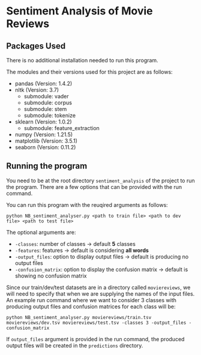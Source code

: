 # Sentiment Analysis of Movie Reviews

## Packages Used

There is no additional installation needed to run this program.

The modules and their versions used for this project are as follows:

* pandas (Version: 1.4.2)
* nltk (Version: 3.7)
    * submodule: vader
    * submodule: corpus
    * submodule: stem
    * submodule: tokenize
* sklearn (Version: 1.0.2)
    * submodule: feature_extraction
* numpy (Version: 1.21.5)
* matplotlib (Version: 3.5.1)
* seaborn (Version: 0.11.2)

## Running the program

You need to be at the root directory `sentiment_analysis` of the project to run the program. There are a few options that can be provided with the run command.

You can run this program with the reuqired arguments as follows:

`python NB_sentiment_analyser.py <path to train file> <path to dev file> <path to test file>`

The optional arguments are:
* `-classes`: number of classes -> default **5** classes
* `-features`: features -> default is considering **all words**
* `-output_files`: option to display output files -> default is producing no output files
* `-confusion_matrix`: option to display the confusion matrix -> default is showing no confusion matrix

Since our train/dev/test datasets are in a directory called `moviereviews`, we will need to specify that when we are supplying the names of the input files. An example run command where we want to consider 3 classes with producing output files and confusion matrices for each class will be:

`python NB_sentiment_analyser.py moviereviews/train.tsv moviereviews/dev.tsv moviereviews/test.tsv -classes 3 -output_files -confusion_matrix`

If `output_files` argument is provided in the run command, the produced output files will be created in the `predictions` directory. 
